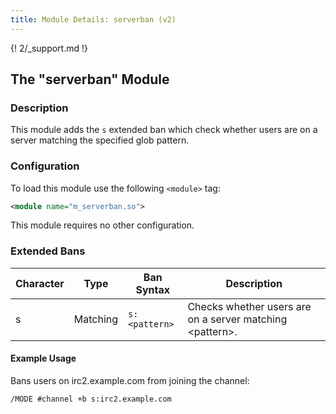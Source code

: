 ```yaml
---
title: Module Details: serverban (v2)
---
```


{! 2/_support.md !}

## The "serverban" Module

### Description

This module adds the `s` extended ban which check whether users are on a server matching the specified glob pattern.

### Configuration

To load this module use the following `<module>` tag:

```xml
<module name="m_serverban.so">
```

This module requires no other configuration.

### Extended Bans

Character | Type     | Ban Syntax    | Description
--------- | -------- | ------------- | -----------
s         | Matching | `s:<pattern>` | Checks whether users are on a server matching &lt;pattern&gt;.

#### Example Usage

Bans users on irc2.example.com from joining the channel:

```plaintext
/MODE #channel +b s:irc2.example.com
```
